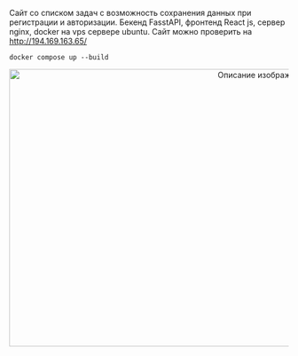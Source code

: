 Сайт со списком задач с возможность сохранения данных при регистрации и авторизации. Бекенд FasstAPI, фронтенд React js, сервер nginx, docker на vps сервере ubuntu. Сайт можно проверить на http://194.169.163.65/
```
docker compose up --build

```

<p align="center">
<img src="https://github.com/userRr423/deploy-frontend-backend-To-do-list/blob/main/Todo_list.png?raw=true" alt="Описание изображения" width="900" height="500"/>
</p>
